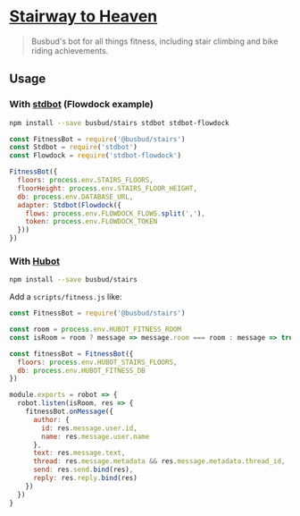 # [Stairway to Heaven](https://youtu.be/8pPvNqOb6RA)

> Busbud's bot for all things fitness, including stair climbing and
bike riding achievements.

## Usage

### With [stdbot] (Flowdock example)

[stdbot]: https://github.com/stdbot/stdbot

```sh
npm install --save busbud/stairs stdbot stdbot-flowdock
```

```js
const FitnessBot = require('@busbud/stairs')
const Stdbot = require('stdbot')
const Flowdock = require('stdbot-flowdock')

FitnessBot({
  floors: process.env.STAIRS_FLOORS,
  floorHeight: process.env.STAIRS_FLOOR_HEIGHT,
  db: process.env.DATABASE_URL,
  adapter: Stdbot(Flowdock({
    flows: process.env.FLOWDOCK_FLOWS.split(','),
    token: process.env.FLOWDOCK_TOKEN
  }))
})
```

### With [Hubot]

[hubot]: https://hubot.github.com/

```sh
npm install --save busbud/stairs
```

Add a `scripts/fitness.js` like:

```js
const FitnessBot = require('@busbud/stairs')

const room = process.env.HUBOT_FITNESS_ROOM
const isRoom = room ? message => message.room === room : message => true

const fitnessBot = FitnessBot({
  floors: process.env.HUBOT_STAIRS_FLOORS,
  db: process.env.HUBOT_FITNESS_DB
})

module.exports = robot => {
  robot.listen(isRoom, res => {
    fitnessBot.onMessage({
      author: {
        id: res.message.user.id,
        name: res.message.user.name
      },
      text: res.message.text,
      thread: res.message.metadata && res.message.metadata.thread_id,
      send: res.send.bind(res),
      reply: res.reply.bind(res)
    })
  })
}
```

